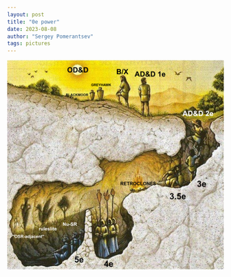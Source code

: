 ```yaml
---
layout: post
title: "0e power"
date: 2023-08-08
author: "Sergey Pomerantsev"
tags: pictures
---
```


![](/assets/images/0e-power.png)
